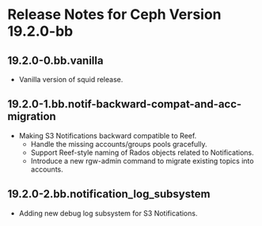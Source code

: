 # Release Notes for Ceph Version 19.2.0-bb

## 19.2.0-0.bb.vanilla

- Vanilla version of squid release.

## 19.2.0-1.bb.notif-backward-compat-and-acc-migration

- Making S3 Notifications backward compatible to Reef.
  - Handle the missing accounts/groups pools gracefully.
  - Support Reef-style naming of Rados objects related to Notifications.
  - Introduce a new rgw-admin command to migrate existing topics into accounts.

## 19.2.0-2.bb.notification_log_subsystem

- Adding new debug log subsystem for S3 Notifications.